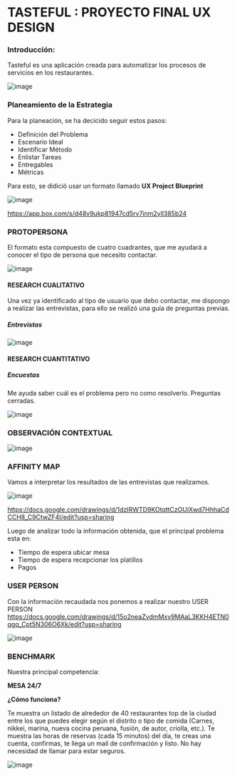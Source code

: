 # TASTEFUL : PROYECTO FINAL UX DESIGN 

### Introducción: 

Tasteful es una aplicación creada para automatizar los procesos de servicios en los restaurantes.  

![image](https://user-images.githubusercontent.com/32310873/37545779-31fc93e8-2938-11e8-86e7-3694a8efa6bf.png)

### Planeamiento de la Estrategia

Para la planeación, se ha decicido seguir estos pasos:

- Definición del Problema
- Escenario Ideal
- Identificar Método
- Enlistar Tareas
- Entregables
- Métricas

Para esto, se didició usar un formato llamado **UX Project Blueprint**

![image](https://user-images.githubusercontent.com/32310873/37546099-55cf49b8-2939-11e8-8c06-64982f35f324.png)

https://app.box.com/s/d48v9ukp81947cd5rv7jnm2yll385b24

### PROTOPERSONA

El formato esta compuesto de cuatro cuadrantes, que me ayudará a conocer el tipo de persona que necesito contactar.

![image](https://user-images.githubusercontent.com/32310873/37547067-952ad4e8-293d-11e8-89dc-f320ad76f42f.png)

#### RESEARCH CUALITATIVO

Una vez ya identificado al tipo de usuario que debo contactar, me dispongo a realizar las entrevistas, para ello se realizó una guía de preguntas previas.

##### Entrevistas

![image](https://user-images.githubusercontent.com/32310873/37546353-6971ff78-293a-11e8-8f10-93bb7a3d09e3.png)

#### RESEARCH CUANTITATIVO

##### Encuestas

Me ayuda saber cuál es el problema pero no como resolverlo. Preguntas cerradas.

![image](https://user-images.githubusercontent.com/32310873/37546439-d795bd00-293a-11e8-98dc-a9a366765dde.png)

### OBSERVACIÓN CONTEXTUAL

![image](https://user-images.githubusercontent.com/32310873/37546868-d9c13968-293c-11e8-890d-45fd521469b0.png)

### AFFINITY  MAP

Vamos a interpretar los resultados de las entrevistas que realizamos.

![image](https://user-images.githubusercontent.com/32310873/37608581-eeccaca6-2b68-11e8-8029-479b330a9667.png)

https://docs.google.com/drawings/d/1dzIRWTD9KOtqttCzOUiXwd7HhhaCdCCH8_C9CtwZF4I/edit?usp=sharing

Luego de analizar todo la información obtenida, que el principal problema esta en:

- Tiempo de espera ubicar mesa
- Tiempo de espera recepcionar los platillos
- Pagos

### USER PERSON

Con la información recaudada nos ponemos a realizar nuestro USER PERSON
https://docs.google.com/drawings/d/15o2neaZvdmMxv9MAaL3KKH4ETN0qgq_Cpt5N306O6Xk/edit?usp=sharing

![image](https://user-images.githubusercontent.com/32310873/37609572-6bc0c876-2b6b-11e8-94e0-9ae233638acb.png)

### BENCHMARK

Nuestra principal competencia:

**MESA 24/7**

**¿Cómo funciona?**

Te muestra un listado de alrededor de 40 restaurantes top de la ciudad entre los que puedes elegir según el distrito o tipo de comida (Carnes, nikkei, marina, nueva cocina peruana, fusión, de autor, criolla, etc.). Te muestra las horas de reservas (cada 15 minutos) del día, te creas una cuenta, confirmas, te llega un mail de confirmación y listo. No hay necesidad de llamar para estar seguros.


![image](https://user-images.githubusercontent.com/32310873/37609717-dd4dee92-2b6b-11e8-91ee-3d1d0500bed3.png)
